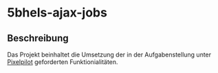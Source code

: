 # 5bhels-ajax-jobs

## Beschreibung
Das Projekt beinhaltet die Umsetzung der in der Aufgabenstellung unter [Pixelpilot](https://pixelpilot.github.io/webdev/php_mysql/50_ajax.html) geforderten Funktionialitäten.
